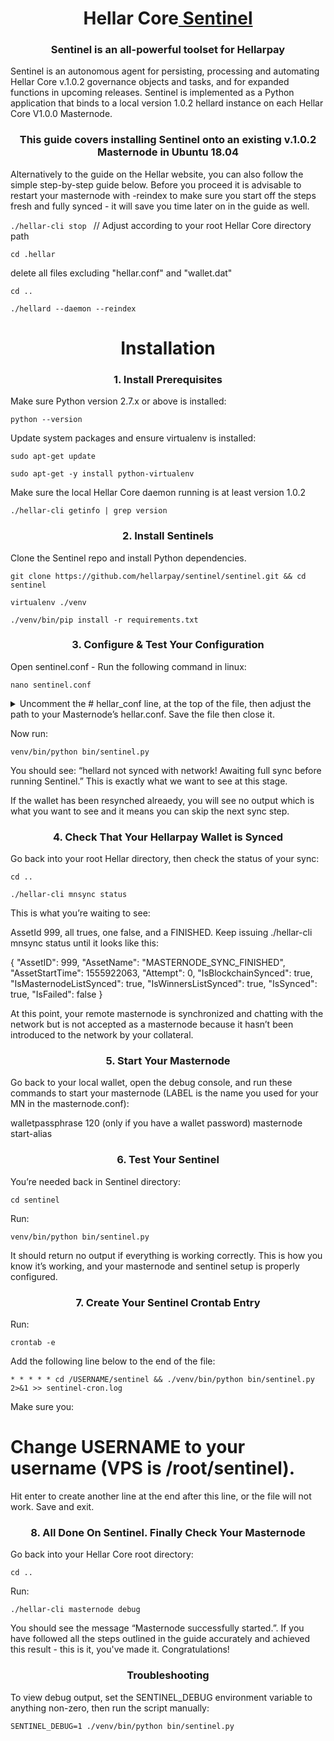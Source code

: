 <h1 align="center">Hellar Core<a href="https://github.com/hellarcore/sentinel" target="_blank"> Sentinel</a> 
<h3 align="center">Sentinel is an all-powerful toolset for Hellarpay</h3>


Sentinel is an autonomous agent for persisting, processing and automating Hellar Core v.1.0.2 governance objects and tasks, and for expanded functions in upcoming releases.
Sentinel is implemented as a Python application that binds to a local version 1.0.2 hellard instance on each Hellar Core V1.0.0 Masternode.

<h3 align="center">This guide covers installing Sentinel onto an existing v.1.0.2 Masternode in Ubuntu 18.04</h3>

Alternatively to the guide on the Hellar website, you can also follow the simple step-by-step guide below. Before you proceed it is advisable to restart your masternode with -reindex to make sure you start off the steps fresh and fully synced - it will save you time later on in the guide as well.

```./hellar-cli stop ``` // Adjust according to your root Hellar Core directory path

```cd .hellar```

delete all files excluding "hellar.conf" and "wallet.dat"

```cd ..```

```./hellard --daemon --reindex```

<h1 align="center">Installation</a> 


<h3 align="center">1. Install Prerequisites</h3>
Make sure Python version 2.7.x or above is installed:

```python --version```

Update system packages and ensure virtualenv is installed:

```sudo apt-get update```

```sudo apt-get -y install python-virtualenv```

Make sure the local Hellar Core daemon running is at least version 1.0.2

```./hellar-cli getinfo | grep version```



<h3 align="center">2. Install Sentinels</h3>

Clone the Sentinel repo and install Python dependencies.

```git clone https://github.com/hellarpay/sentinel/sentinel.git && cd sentinel```

```virtualenv ./venv```

```./venv/bin/pip install -r requirements.txt```



<h3 align="center">3. Configure & Test Your Configuration</h3>

Open sentinel.conf - Run the following command in linux:

```nano sentinel.conf```

<details>

<summary>Uncomment the # hellar_conf  line, at the top of the file, then adjust the path to your Masternode’s hellar.conf. Save the file then close it.</summary>

```ruby
   hellar_conf=/path/to/hellar.conf
```

</details>


Now run:

```venv/bin/python bin/sentinel.py```

You should see: “hellard not synced with network! Awaiting full sync before running Sentinel.” This is exactly what we want to see at this stage.

If the wallet has been resynched alreaedy, you will see no output which is what you want to see and it means you can skip the next sync step.



<h3 align="center">4. Check That Your Hellarpay Wallet is Synced</h3>

Go back into your root Hellar directory, then check the status of your sync:

```cd ..```

```./hellar-cli mnsync status```

This is what you’re waiting to see:

AssetId 999, all trues, one false, and a FINISHED. Keep issuing ./hellar-cli mnsync status until it looks like this:

{
"AssetID": 999,
"AssetName": "MASTERNODE_SYNC_FINISHED",
"AssetStartTime": 1555922063,
"Attempt": 0,
"IsBlockchainSynced": true,
"IsMasternodeListSynced": true,
"IsWinnersListSynced": true,
"IsSynced": true,
"IsFailed": false
}

At this point, your remote masternode is synchronized and chatting with the network but is not accepted as a masternode because it hasn’t been introduced to the network by your collateral.



<h3 align="center">5. Start Your Masternode</h3>
Go back to your local wallet, open the debug console, and run these commands to start your masternode (LABEL is the name you used for your MN in the masternode.conf):

walletpassphrase <YOURPASSPHRASE> 120 (only if you have a wallet password)
masternode start-alias <LABEL>



<h3 align="center">6. Test Your Sentinel</h3>
You’re needed back in Sentinel directory:

```cd sentinel```

Run:

```venv/bin/python bin/sentinel.py```

It should return no output if everything is working correctly. This is how you know it’s working, and your masternode and sentinel setup is properly configured.



<h3 align="center">7. Create Your Sentinel Crontab Entry</h3>
Run:

```crontab -e```

Add the following line below to the end of the file:

```* * * * * cd /USERNAME/sentinel && ./venv/bin/python bin/sentinel.py 2>&1 >> sentinel-cron.log```

Make sure you:

# Change USERNAME to your username (VPS is /root/sentinel).
Hit enter to create another line at the end after this line, or the file will not work.
Save and exit.



<h3 align="center">8. All Done On Sentinel. Finally Check Your Masternode</h3>

Go back into your Hellar Core root directory:

```cd ..```

Run:

```./hellar-cli masternode debug```

You should see the message “Masternode successfully started.”. If you have followed all the steps outlined in the guide accurately and achieved this result - this is it, you've made it. Congratulations!



<h3 align="center">Troubleshooting</h3>
To view debug output, set the SENTINEL_DEBUG environment variable to anything non-zero, then run the script manually:

```SENTINEL_DEBUG=1 ./venv/bin/python bin/sentinel.py```

